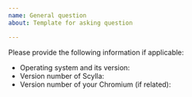 ```yaml
---
name: General question
about: Template for asking question

---
```


Please provide the following information if applicable:

- Operating system and its version: 
- Version number of Scylla:
- Version number of your Chromium (if related):
